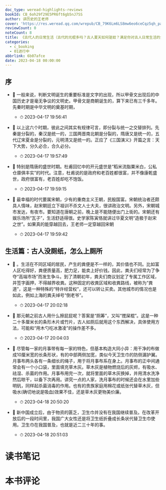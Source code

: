 ```yaml
---
doc_type: weread-highlights-reviews
bookId: CB_6oh29f29E5PR6ft6gb5nJ7SS
author: 讲历史的王老师
cover: 'https://res.weread.qq.com/wrepub/CB_79K6Lm6LS8mw6eo6ceCqz5qh_parsecover'
reviewCount: 0
noteCount: 8
title: 《古代人的日常生活（古代的光棍多吗？古人夏天如何驱蚊？满足你对古人日常生活的全部好奇！）》
categories:
  - c_booking
  - 01进行中
abbrlink: 6b07afce
date: 2023-04-18 00:00:00
---
```



## 序


- 📌 一般来说，判断文明诞生的重要标准是文字的出现，所以甲骨文出现后的中国历史才是毫无争议的文明史。甲骨文是商朝诞生的，算下来已有三千多年。先秦时期是中华文明的奠基时期， 
    - ⏱ 2023-04-17 19:56:41 

- 📌 以上这六个时期，彼此之间其实有规律可言，即分裂与统一之交替排列。先秦是分裂的，秦汉是统一的，三国两晋南北朝是分裂的，隋唐又是统一的，五代辽宋夏金是分裂的，元明清又是统一的。正应了《三国演义》开篇之言：天下大势，分久必合，合久必分。 
    - ⏱ 2023-04-17 19:57:49 

- 📌 特别是隋唐的盛世时期。杜甫回忆中的开元盛世是“稻米流脂粟米白，公私仓廪俱丰实”的时代。注意，杜甫说的是政府和老百姓都很富，并不像康乾盛世，政府很富有，老百姓却吃不饱饭。 
    - ⏱ 2023-04-17 19:59:15 

- 📌 最幸福的时代要属宋朝，少有的重商主义王朝，民殷国富。宋朝统治者还颇具人情味，赵宋朝廷立下祖训不杀文人士大夫，很讲政治文明。另外，宋朝城市发达，有夜市。要知道在唐朝之前，晚上是不能随便出门上街的。宋朝还有娱乐场所“瓦子”，生活舒适得很。史学家陈寅恪就讲过华夏文明“造极于赵宋之世”。如果真的能穿越回去，王老师一定穿越回宋朝 
    - ⏱ 2023-04-17 19:59:42 
## 生活篇：古人没厕纸，怎么上厕所


- 📌 。生活在不同区域的居民，产生的粪便是不一样的，其价值也不同。比如富人区吃得好，粪便质量高，肥力足，能卖上好价钱。因此，粪夫们经常为了争夺“高端市场”而发生争斗。到了清朝初年，粪夫们商议划定了专属工作区域，并签字画押，不得越界收粪。这种固定的收粪区域和收粪路线，被称为“粪道”，这是一种特殊的“特许经营权”，还可以转让买卖。其他城市的情况也是如此，例如上海的粪夫绰号“倒老爷”。 
    - ⏱ 2023-04-17 20:02:18 

- 📌 那元朝之前古人用什么擦屁屁呢？答案是“厕筹”，又叫“搅屎棍”。这是一种二十多厘米长的条形木片或竹片，古人如厕后就用这个东西解决，具体使用方法，可能和“用木勺吃冰激凌”的操作差不多。 
    - ⏱ 2023-04-17 20:04:03 

- 📌 尽管每一家的月事带有每一家的特色，但基本构造大同小异：用干净的布做成10厘米宽的长条形状，有的中部两侧加宽，类似今天卫生巾的防侧漏护翼。月事布两头各有一条细长的绳子，用于将月事布系在身上。月事布的正中间通常会有一个小口袋，里面填充草木灰。草木灰是植物燃烧后的灰烬，有吸水、祛湿、杀菌的作用。月事布用完一次，就将里面的草木灰换掉，并用清水洗净然后晾干，以备下次再用。讲究一点的人家，洗月事布的时候还会在水里加些明矾，同样起杀菌消毒的作用。也有的贵族家庭用棉花或纸张代替草木灰，但吸水(确切地说是吸血)效果不佳，还是草木灰更物美价廉。 
    - ⏱ 2023-04-18 20:50:20 

- 📌 新中国成立后，由于物资的匮乏，卫生巾并没有在我国继续普及。在改革开放后的一段时间里，我国广大女性还是将卫生纸折叠成长条状代替卫生巾使用。卫生巾在我国普及，也就是近二三十年的事。 
    - ⏱ 2023-04-18 20:51:03 

# 读书笔记


# 本书评论
